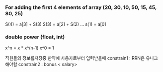 ### For adding the first 4 elements of array (20, 30, 10, 50, 15, 45, 80, 25)
S(4) = a[3] + S(3)
S(3) = a[2] + S(2)
...
s(1) = a[0]


### double power (float, int)
x^n = x * x^(n-1)
x^0 = 1


직원들의 정보를저장중
만약에 사용자로부터 입력받을때
constrain1 : RRN은 유니크해야함
constrain2 : bonus < salary>
